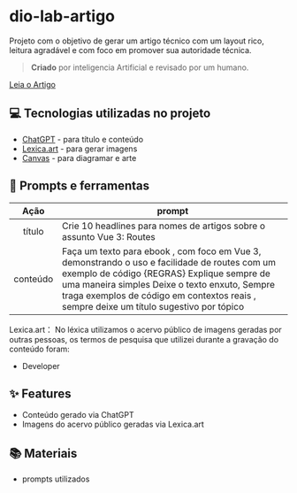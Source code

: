 # dio-lab-artigo
Projeto com o objetivo de gerar um artigo técnico com um layout rico, leitura agradável e com foco em promover sua autoridade técnica.

> **Criado** por inteligencia Artificial e revisado por um humano.

[Leia o Artigo](https://github.com/KellenMoya/dio-lab-artigo/blob/main/Vue%20-%20Routes.pdf)

## 💻 Tecnologias utilizadas no projeto
- [ChatGPT](https://chat.openai.com/) - para título e conteúdo
- [Lexica.art](https://lexica.art/) - para gerar imagens
- [Canvas](https://www.canva.com/pt_br/) - para diagramar e arte
 
## 📄 Prompts e ferramentas
|   Ação   | prompt |
| :------: | ------------------------------------------------------------------------------------------------------------------------------------------------------------------------------------------------------------------------------------------------------------------------------ |
|  título  | Crie 10 headlines para nomes de artigos sobre o assunto Vue 3: Routes|
| conteúdo | Faça um texto para ebook , com foco em Vue 3, demonstrando o uso e facilidade de routes com um exemplo de código {REGRAS} Explique sempre de uma maneira simples Deixe o texto enxuto, Sempre traga exemplos de código em contextos reais , sempre deixe um título sugestivo por tópico|

Lexica.art：
No léxica utilizamos o acervo público de imagens geradas por outras pessoas, os termos de pesquisa que utilizei durante a gravação do conteúdo foram:
- Developer

## ✨ Features
- Conteúdo gerado via ChatGPT
- Imagens do acervo público geradas via Lexica.art

## 📚 Materiais
- prompts utilizados
